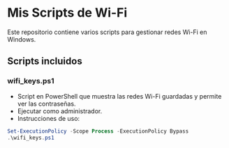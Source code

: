 # Mis Scripts de Wi-Fi

Este repositorio contiene varios scripts para gestionar redes Wi-Fi en Windows.

## Scripts incluidos

### wifi_keys.ps1

- Script en PowerShell que muestra las redes Wi-Fi guardadas y permite ver las contraseñas.
- Ejecutar como administrador.
- Instrucciones de uso:

```powershell
Set-ExecutionPolicy -Scope Process -ExecutionPolicy Bypass
.\wifi_keys.ps1
